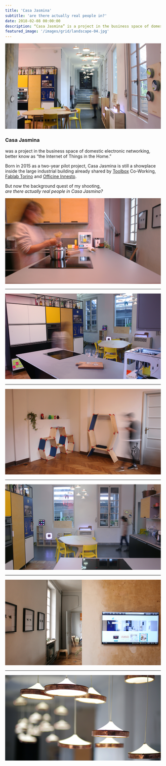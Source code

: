 ```yaml
---
title: 'Casa Jasmina'
subtitle: 'are there actually real people in?'
date: 2018-02-08 00:00:00
description: “Casa Jasmina” is a project in the business space of domestic electronic networking, or, “the Internet of Things in the Home.”
featured_image: '/images/grid/landscape-04.jpg'
---
```


![](/images/cj/2.jpg)

### Casa Jasmina
was a project in the business space of domestic electronic networking, better know as “the Internet of Things in the Home.”

Born in 2015 as a two-year pilot project, Casa Jasmina is still a showplace inside the large industrial building already shared by [Toolbox](http://www.toolboxoffice.it) Co-Working, [Fablab Torino](http://fablabtorino.org/) and [Officine Innesto](http://officine.cc/).

But now the background quest of my shooting,<br>
﻿*are there actually real people in Casa Jasmina?*

![](/images/cj/1.jpg)

---

![](/images/cj/3.jpg)

---

![](/images/cj/4.jpg)

---

![](/images/cj/5.jpg)

---

![](/images/cj/6.jpg)

---

![](/images/cj/7.jpg)
